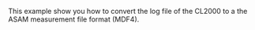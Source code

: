 This example show you how to convert the log file of the CL2000 to a the ASAM measurement file format (MDF4).
